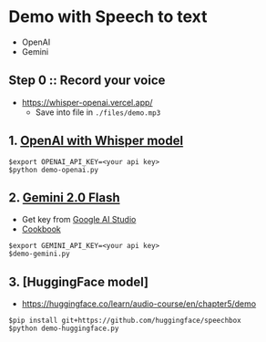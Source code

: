 # Demo with Speech to text
* OpenAI
* Gemini

## Step 0 :: Record your voice
* https://whisper-openai.vercel.app/
  * Save into file in `./files/demo.mp3`

## 1. [OpenAI with Whisper model](https://platform.openai.com/docs/guides/speech-to-text)

```
$export OPENAI_API_KEY=<your api key>
$python demo-openai.py
```

## 2. [Gemini 2.0 Flash](https://deepmind.google/technologies/gemini/flash/)
* Get key from [Google AI Studio](https://aistudio.google.com/)
* [Cookbook](https://github.com/google-gemini/cookbook/blob/main/quickstarts/Audio.ipynb)

```
$export GEMINI_API_KEY=<your api key>
$demo-gemini.py
```

## 3. [HuggingFace model]
* https://huggingface.co/learn/audio-course/en/chapter5/demo

```
$pip install git+https://github.com/huggingface/speechbox
$python demo-huggingface.py
```